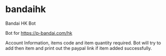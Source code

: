 # bandaihk
Bandai HK Bot

Bot for https://p-bandai.com/hk

Account Information, items code and item quantity required. Bot will try to add then item and print out the paypal link if item added successfully.
